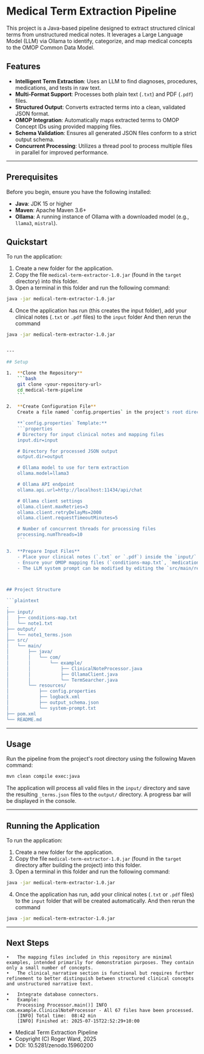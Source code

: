# Medical Term Extraction Pipeline

This project is a Java-based pipeline designed to extract structured clinical terms from unstructured medical notes. It leverages a Large Language Model (LLM) via Ollama to identify, categorize, and map medical concepts to the OMOP Common Data Model.

## Features

- **Intelligent Term Extraction**: Uses an LLM to find diagnoses, procedures, medications, and tests in raw text.
- **Multi-Format Support**: Processes both plain text (`.txt`) and PDF (`.pdf`) files.
- **Structured Output**: Converts extracted terms into a clean, validated JSON format.
- **OMOP Integration**: Automatically maps extracted terms to OMOP Concept IDs using provided mapping files.
- **Schema Validation**: Ensures all generated JSON files conform to a strict output schema.
- **Concurrent Processing**: Utilizes a thread pool to process multiple files in parallel for improved performance.

---

## Prerequisites

Before you begin, ensure you have the following installed:

- **Java**: JDK 15 or higher
- **Maven**: Apache Maven 3.6+
- **Ollama**: A running instance of Ollama with a downloaded model (e.g., `llama3`, `mistral`).

## Quickstart
To run the application:

1. Create a new folder for the application.
2. Copy the file `medical-term-extractor-1.0.jar` (found in the `target` directory) into this folder.
3. Open a terminal in this folder and run the following command:

```bash
java -jar medical-term-extractor-1.0.jar
```

4. Once the application has run (this creates the input folder), add your clinical notes (`.txt` or `.pdf` files) to the `input` folder  And then rerun the command 

```bash
java -jar medical-term-extractor-1.0.jar


---

## Setup

1.  **Clone the Repository**
    ```bash
    git clone <your-repository-url>
    cd medical-term-pipeline
    ```

2.  **Create Configuration File**
    Create a file named `config.properties` in the project's root directory and populate it with your settings.

    **`config.properties` Template:**
    ```properties
    # Directory for input clinical notes and mapping files
    input.dir=input

    # Directory for processed JSON output
    output.dir=output

    # Ollama model to use for term extraction
    ollama.model=llama3

    # Ollama API endpoint
    ollama.api.url=http://localhost:11434/api/chat

    # Ollama client settings
    ollama.client.maxRetries=3
    ollama.client.retryDelayMs=2000
    ollama.client.requestTimeoutMinutes=5

    # Number of concurrent threads for processing files
    processing.numThreads=10
    ```

3.  **Prepare Input Files**
    - Place your clinical notes (`.txt` or `.pdf`) inside the `input/` directory.
    - Ensure your OMOP mapping files (`conditions-map.txt`, `medications-map.txt`, `observations-map.txt`) are located in the `src/main/resources` directory of the project.  These files are accessed as classpath resources.
    - The LLM system prompt can be modified by editing the `src/main/resources/system-prompt.txt` file. This allows you to change the extraction instructions without recompiling the application.



## Project Structure

```plaintext
.
├── input/
│   ├── conditions-map.txt
│   └── note1.txt
├── output/
│   └── note1_terms.json
├── src/
│   └── main/
│       ├── java/
│       │   └── com/
│       │       └── example/
│       │           ├── ClinicalNoteProcessor.java
│       │           ├── OllamaClient.java
│       │           └── TermSearcher.java
│       └── resources/
│           ├── config.properties
│           ├── logback.xml
│           ├── output_schema.json
│           └── system-prompt.txt
├── pom.xml
└── README.md
```





---

## Usage

Run the pipeline from the project's root directory using the following Maven command:

```bash
mvn clean compile exec:java
```

The application will process all valid files in the `input/` directory and save the resulting `_terms.json` files to the `output/` directory. A progress bar will be displayed in the console.

---

## Running the Application

To run the application:

1. Create a new folder for the application.
2. Copy the file `medical-term-extractor-1.0.jar` (found in the `target` directory after building the project) into this folder.
3. Open a terminal in this folder and run the following command:

```bash
java -jar medical-term-extractor-1.0.jar
```

4. Once the application has run, add your clinical notes (`.txt` or `.pdf` files) to the `input` folder that will be created automatically. And then rerun the command 

```bash
java -jar medical-term-extractor-1.0.jar
```

---

## Next Steps
	•	The mapping files included in this repository are minimal examples, intended primarily for demonstration purposes. They contain only a small number of concepts.
	•	The clinical_narrative section is functional but requires further refinement to better distinguish between structured clinical concepts and unstructured narrative text.

    •	Integrate database connectors.
    •	Example: 
        Processing Processor.main()] INFO  com.example.ClinicalNoteProcessor - All 67 files have been processed.
        [INFO] Total time:  08:42 min
        [INFO] Finished at: 2025-07-15T22:52:29+10:00


 * Medical Term Extraction Pipeline
 * Copyright (C) Roger Ward, 2025
 * DOI: 10.5281/zenodo.15960200
 
